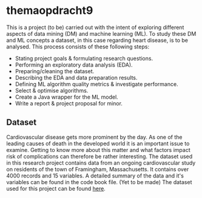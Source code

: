 # themaopdracht9

This is a project (to be) carried out with the intent of exploring different aspects of data mining (DM) and machine learning (ML).
To study these DM and ML concepts a dataset, in this case regarding heart disease, is to be analysed. This process consists of these following steps:
- Stating project goals & formulating research questions.
- Performing an exploratory data analysis (EDA).
- Preparing/cleaning the dataset.
- Describing the EDA and data preparation results.
- Defining ML algorithm quality metrics & investigate performance.
- Select & optimise algorithms.
- Create a Java wrapper for the ML model. 
- Write a report & project proposal for minor.

## Dataset

Cardiovascular disease gets more prominent by the day. As one of the leading causes of death in the developed world it is an important issue to examine. Getting to know more about this matter and what factors impact risk of complications can therefore be rather interesting.
The dataset used in this research project contains data from an ongoing cardiovascular study on residents of the town of Framingham, Massachusetts. It contains over 4000 records and 15 variables.
A detailed summary of the data and it's variables can be found in the code book file. (Yet to be made)
The dataset used for this project can be found [here](https://www.kaggle.com/datasets/dileep070/heart-disease-prediction-using-logistic-regression).

